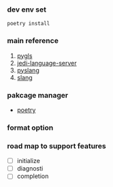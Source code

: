 ### dev env set
`poetry install`



### main reference
1. [pygls](https://github.com/openlawlibrary/pygls)
2. [jedi-language-server](https://github.com/pappasam/jedi-language-server)
3. [pyslang](https://github.com/MikePopoloski/pyslang)
4. [slang](https://github.com/MikePopoloski/slang)

### pakcage manager
- [poetry](https://python-poetry.org/)

### format option


### road map to support features
- [ ] initialize
- [ ] diagnosti
- [ ] completion
